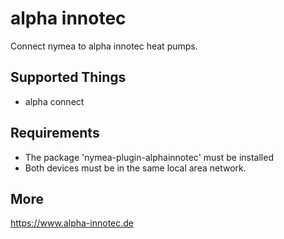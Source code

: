 # alpha innotec

Connect nymea to alpha innotec heat pumps.

## Supported Things

* alpha connect

## Requirements

* The package 'nymea-plugin-alphainnotec' must be installed
* Both devices must be in the same local area network.

## More

https://www.alpha-innotec.de
